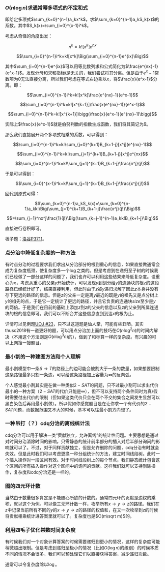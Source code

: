 ### $O(n\log n)$求通常幂多项式的不定和式

即给定多项式$\sum_{k=0}^{n-1}a_kx^k$，求$\sum_{k=0}^{n-1}a_kS_k(x)$的系数。其中$S_k(x)=\sum_{i=0}^{x-1}i^k$。

考虑从奇怪的角度出发：

$$n^k=k![x^k]e^{nx}$$

$$\sum_{i=0}^{n-1}i^k=k![x^k]\Big(\sum_{i=0}^{n-1}e^{ix}\Big)$$

其中$\sum_{i=0}^{n-1}e^{ix}$可以用等比数列求和公式简化为$\frac{e^{nx}-1}{e^x-1}$。发现分母和求和指标$i$是无关的，我们尝试将其分离。但是由于$e^x-1$常数项为$0$无法直接分离，所以我们考虑在等式右边乘以$x$，将$\frac{x}{e^x-1}$分离。即：

$$\sum_{i=0}^{n-1}i^k=k![x^k]\frac{e^{nx}-1}{e^x-1}$$

$$\sum_{i=0}^{n-1}i^k=k![x^{k+1}]\frac{x(e^{nx}-1)}{e^x-1}$$

$$\sum_{i=0}^{n-1}i^k=k![x^{k+1}]\bigg(\frac{x}{e^x-1}(e^{nx}-1)\bigg)$$

实际上$\frac{x}{e^x-1}$就是伯努利数的指数生成函数，我们将其简记为$B$。

那么我们直接展开两个多项式相乘的系数，可以得到：

$$\sum_{i=0}^{n-1}i^k=k!\sum_{j=0}^{k+1}B_{k+1-j}[x^j](e^{nx}-1)$$

$$\sum_{i=0}^{n-1}i^k=k!\sum_{j=1}^{k+1}B_{k+1-j}[x^j]e^{nx}$$

$$\sum_{i=0}^{n-1}i^k=k!\sum_{j=1}^{k+1}B_{k+1-j}\frac{n^j}{j!}$$

于是可以得到：

$$\sum_{i=0}^{x-1}i^k=k!\sum_{j=1}^{k+1}B_{k+1-j}\frac{x^j}{j!}$$

回代到原式可得：

$$\sum_{k=0}^{n-1}a_kS_k(x)=\sum_{k=0}^{n-1}a_kk!\Big(\sum_{j=1}^{k+1}B_{k+1-j}\frac{x^j}{j!}\Big)$$

$$=\sum_{j=1}^nx^j\frac{1}{j!}\Big(\sum_{k=j-1}^{n-1}a_kk!B_{k+1-j}\Big)$$

直接进行卷积即可。

板子题：[洛谷P3711][1]。

### 点分治中降低复杂度的一种方法

有时点分治的过程要求我们求出从分治部分的根到重心的信息，如果直接做通常会成为复杂度瓶颈，使复杂度多一个$\log$之类的。但是考虑到在递归至子树的时候我们已经做了一部分这样的问题了，我们也许可以利用这些结果来降低复杂度。设重心为$x$，考虑从重心的父亲$y$开始统计，可以发现$y$到划分给$y$的连通块的根$z$的这段路径已经统计好了，结果直接利用，但此时由于$z$被$y$递归求解了因此$z$本身并没有存下更远的路径的信息。但是$z$的父亲一定是离$y$最近的既是$y$的祖先又是点分树上$y$的祖先的点，于是它一定统计了更远的路径，并且它负责的连通块$size$至少是$y$的两倍。于是我们在目前的基础上添加$z$到$z$的父亲的信息以及$z$的父亲到所属连通块的根的信息即可。我们可以不断合并这些信息直到到达$x$的根为止。

详情可以见例题[UOJ #23][2]，只不过这道题是仙人掌，可能有些丑陋。其实thusc2018有一道更好的题，可以用点分治加上面的技巧在$O(n\log^2n)$的时间内解决（不用这个方法则是$O(n\log^3n)$的），做到了和标算一样的复杂度。有兴趣的可以上网搜一搜题目。

### 最小割的一种建图方法和个人理解

最小割模型中一条$S\to T$的路径上的边可能会被割大于一条的数量，如果想要限制这条路径最多只割一条边，可以给这条路径加上容量为$\infty$的反向弧。

个人感觉最小割其实是在做一种类似$2-SAT$的问题，只不过最小割可以求出代价最小的一种方案（$2-SAT$的代价只能是$\infty$），但不可以支持两个条件同时为真/假时需要付出代价的限制（但如果这类代价只会在两个不交的集合之间发生显然可以黑白染色后再用最小割做）。所以假如你感觉题目是在让你求一个有代价的$2-SAT$问题，而数据范围又不大的时候，基本可以往最小割方向想了。

### 一种吊打（？）cdq分治的离线统计法

cdq分治可以用于解决一类“贡献独立，允许离线”的统计性问题。主要思想是通过对时间分治消除时间的影响，只需静态的统计前半部分的插入对后半部分询问的影响就可以了。不过，对于同样贡献独立，但是允许删除的问题，cdq分治有时就会失效。但是此时我们可以考虑更换一种分组统计的方法，建立时间线段树。此时一个插入操作对一段区间有效。对于时间线段树上的每个节点，我们静态统计包含这个区间的所有插入操作对这个区间中的询问的贡献。这样我们就可以支持删除操作，复杂度和cdq分治还是一样的。

### 图的四元环计数

当然由于数量很多肯定是不能随心所欲的计数的。通常四元环的贡献是边权的乘积，就以这个为例。可以像三元环计数一样，枚举所有$x\to y\to z$的路径。我们在$z$中记录当前所有不同的$y$的$x\to y\to z$的路径的权值和，在又一次枚举到$z$的时候将贡献相乘统计进答案里就可以了。复杂度也是$O(m\sqrt m)$的。

### 利用四毛子优化~~常数~~时间复杂度

有时候我们对一个对象计算答案的时候需要递归到更小的情况，这样的复杂度可能稍微超出限制。但是考虑到递归至极小的情况（比如$O(\log n)$的级别）的时候本质不同的情况不会很多，我们可以预处理它们以直接获得答案，减少递归次数。

通常可以令复杂度除以$\log$。

[1]: https://www.luogu.org/problemnew/show/P3711
[2]: http://uoj.ac/problem/23
